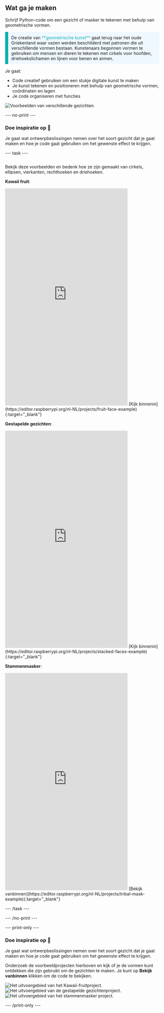 ## Wat ga je maken

Schrijf Python-code om een gezicht of masker te tekenen met behulp van geometrische vormen.

<p style="border-left: solid; border-width:10px; border-color: #0faeb0; background-color: aliceblue; padding: 10px;">
De creatie van <span style="color: #0faeb0">**geometrische kunst**</span> gaat terug naar het oude Griekenland waar vazen werden beschilderd met patronen die uit verschillende vormen bestaan. Kunstenaars begonnen vormen te gebruiken om mensen en dieren te tekenen met cirkels voor hoofden, driehoekslichamen en lijnen voor benen en armen.
</p>

Je gaat:

+ Code creatief gebruiken om een stukje digitale kunst te maken
+ Je kunst tekenen en positioneren met behulp van geometrische vormen, coördinaten en lagen
+ Je code organiseren met functies

![Voorbeelden van verschillende gezichten.](images/strip.png)

--- no-print ---

### Doe inspiratie op 💭

Je gaat wat ontwerpbeslissingen nemen over het soort gezicht dat je gaat maken en hoe je code gaat gebruiken om het gewenste effect te krijgen.

--- task ---
<div style="display: flex; flex-wrap: wrap">
<div style="flex-basis: 175px; flex-grow: 1">

Bekijk deze voorbeelden en bedenk hoe ze zijn gemaakt van cirkels, ellipsen, vierkanten, rechthoeken en driehoeken.

**Kawaii fruit**:
<iframe src="https://editor.raspberrypi.org/nl-NL/embed/viewer/fruit-face-example" width="400" height="710" frameborder="0" marginwidth="0" marginheight="0" allowfullscreen>
</iframe>
[Kijk binnenin](https://editor.raspberrypi.org/nl-NL/projects/fruit-face-example){:target="_blank"}

**Gestapelde gezichten**:
<iframe src="https://editor.raspberrypi.org/nl-NL/embed/viewer/stacked-faces-example" width="400" height="710" frameborder="0" marginwidth="0" marginheight="0" allowfullscreen>
</iframe>
[Kijk binnenin](https://editor.raspberrypi.org/nl-NL/projects/stacked-faces-example){:target="_blank"}

**Stammenmasker**:
<iframe src="https://editor.raspberrypi.org/nl-NL/embed/viewer/tribal-mask-example" width="400" height="710" frameborder="0" marginwidth="0" marginheight="0" allowfullscreen>
</iframe>
[Bekijk vanbinnen](https://editor.raspberrypi.org/nl-NL/projects/tribal-mask-example){:target="_blank"}

--- /task ---

--- /no-print ---

--- print-only ---

### Doe inspiratie op 💭

Je gaat wat ontwerpbeslissingen nemen over het soort gezicht dat je gaat maken en hoe je code gaat gebruiken om het gewenste effect te krijgen.

Onderzoek de voorbeeldprojecten hierboven en kijk of je de vormen kunt ontdekken die zijn gebruikt om de gezichten te maken. Je kunt op **Bekijk vanbinnen** klikken om de code te bekijken.

![Het uitvoergebied van het Kawaii-fruitproject.](images/smile.png)
![Het uitvoergebied van de gestapelde gezichtenproject.](images/stacked.png)
![Het uitvoergebied van het stammenmasker project.](images/tribal.png)

--- /print-only ---

